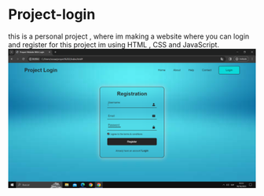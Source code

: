 # Project-login
this is a personal project , where im making a website where you can login and register
for this project im using HTML , CSS and JavaScript.
![Project Expositor](/expositor.png)

